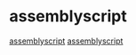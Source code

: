# assemblyscript

[assemblyscript](https://github.com/AssemblyScript/assemblyscript)
[assemblyscript](https://github.com/bytecodealliance/lucet)
